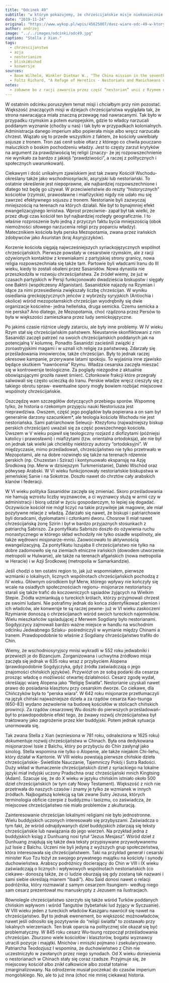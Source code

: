```yaml
---
title: "Odcinek 49"
subtitle: "w którym pokazujemy, że chrześcijańskie misje niekoniecznie muszą opierać się na sile i przymusie."
date: "2019-11-24"
original: "https://www.wykop.pl/wpis/45625007/dasz-wiare-odc-49-w-ktorym-pokazujemy-ze-chrzescij/"
author: andrzej
image: "../../images/odcinki/odc49.jpg"
caption: "Stella z Xian."
tags:
  - chrzescijanstwo
  - azja
  - nestorianizm
  - bliskiWschod
  - konwersje
sources:
  - Baum Wilhelm, Winkler Dietmar W., "The China mission in the seventh and eight centuries" w "The Church of the East - A concise history"
  - Foltz Richard, "A Refuge of Heretics - Nestorians and Manichaeans on the Silk Road" w "Religions of the Silk Road"
notes:
  - zabawne bo z racji zawarcia przez część “nestorian” unii z Rzymem na liście dopuszczalnych liturgii katolickich jest jedna stworzona przez Nestoriusza. I to pomimo tego, że został on oficjalnie potępiony przez Sobór Ekumeniczny. Oczywiście wszystko po cichu, tak żeby inni katolicy nie widzieli XD.
---
```


W ostatnim odcinku poruszyłem temat misji i chciałbym przy nim pozostać. Większość znaczących misji w dziejach chrześcijaństwa wyglądała tak, że strona nawracająca miała znaczną przewagę nad nawracanymi. Tak było w przypadku rzymskim a potem europejskim, gdzie to władcy narzucali poddanym wyznanie (choćby u nas) i tak było w przypadkach kolonialnych. Administracja danego imperium albo popierała misje albo wręcz narzucała chrzest. Wiązało się to przede wszystkim z faktem, że kościoły uwielbiały sojusze z tronem. Tron zaś cenił sobie ołtarz z którego co chwila pouczano maluczkich o boskim pochodzeniu władzy. Jest to częsty zarzut krytyków na argument za prawdziwością tej religii (znaczy- że jej rozpowszechnienie nie wynikało za bardzo z jakiejś “prawdziwości”, a raczej z politycznych i społecznych uwarunkowań).

Ciekawym i dość unikalnym zjawiskiem jest tak zwany Kościół Wschodu- określany także jako wschodniosyriacki, asyryjski lub nestoriański. To ostatnie określenie jest niepoprawne, ale najbardziej rozpowszechnione i dlatego też będę go używał. W przeciwieństwie do reszty “historycznych” kościołów (rzymski, prawosławne i miafizyckie) nigdy nie udało mu się zawrzeć efektywnego sojuszu z tronem. Nestorianie byli zazwyczaj mniejszością na terenach na których działali. Nie był to bynajmniej efekt ewangelizacyjnego lenistwa. Wprost przeciwnie- zapał był tak wielki, że przez długi czas kościół ten był najbardziej rozległy geograficznie. I to właśnie rozproszenie było jedną z przyczyn faktu bycia mniejszością (obok niemożności siłowego narzucenia religii przy poparciu władzy). Matecznikiem kościoła była perska Mezopotamia, zwana przez irańskich zdobywców jako Asuristan (kraj Asyryjczyków).

Korzenie kościoła sięgają najwcześniejszych syriackojęzycznych wspólnot chrześcijańskich. Pierwsze powstały w cesarstwie rzymskim, ale z racji ożywionych kontaktów z krewniakami z partyjskiej strony granicy, nowa religia rozpowszechniała się także tam. Partowie byli władcami Iranu do III wieku, kiedy to zostali obaleni przez Sasanidów. Nowa dynastia nie przeszkodziła w rozwoju chrześcijaństwa. Ze źródeł wiemy, że już w czasach partyjskich w Persji funkcjonowało dwadzieścia biskupstw i sięgały one Baktrii (współczesny Afganistan). Sasanidzkie najazdy na Rzymian i idące za nimi przesiedlenia zwiększały liczbę chrześcijan. W wyniku osiedlania greckojęzycznych jeńców z wybrzeży syryjskich (Antiochia i okolice) wśród mezopotamskich chrześcijan wyodrębniły się dwie organizacje kościelne- jedna helleńska, druga semicka. Czemu semicka a nie perska? Ano dlatego, że Mezopotamia, choć rządzona przez Persów to była w większości zamieszkana przez ludy semickojęzyczne.

Po jakimś czasie różnice uległy zatarciu, ale były inne problemy. W IV wieku Rzym stał się chrześcijańskim państwem. Nieustannie skonfliktowani z nim Sasanidzi zaczęli patrzeć na swoich chrześcijańskich poddanych jak na potencjalną V kolumnę. Ponadto Sasanidzi zacieśnili związki z zoroastryjskimi magami i w uznali ich religię za państwową. Zdarzały się prześladowania innowierców, także chrześcijan. Były to jednak raczej okresowe kampanie, przerywane latami spokoju. To wyjaśnia inne zjawisko będące skutkiem “nawrócenia” Rzymu. Władza cesarska zaczęła mieszać się w kontrowersje teologiczne. Za poglądy niezgodne z aktualnie obowiązującymi groziła nawet śmierć. Członkowie frakcji które przegrały salwowali się często ucieczką do Iranu. Perskie władze wręcz cieszyły się z takiego obrotu spraw- ewentualne spory mogły bowiem rozbijać miejscowe wspólnoty chrześcijańskie.

Oszczędzę wam szczegółów dotyczących przebiegu sporów. Wspomnę tylko, że historia o rzekomym przyjęciu nauki Nestoriusza jest nieprawdziwa. Owszem, część jego poglądów była popierana a on sam był generalnie darzony szacunkiem\*, ale teologia kościoła Wschodu nie jest nestoriańska. Sami patriarchowie Seleucji- Ktezyfonu (najważniejszy biskup perskich chrześcijan) uważali się za część powszechnego kościoła. Owszem w V wieku pojawił się teologiczny rozjazd z diofizytami (późniejsi katolicy i prawosławni) i miafizytami (tzw. orientalna ortodoksja), ale nie był on jednak tak wielki jak chcieliby niektórzy autorzy “ortodoksyjni”. W międzyczasie, mimo prześladowań, chrześcijaństwo nie tylko przetrwało w Mezopotamii, ale na dobre rozwinęło się także na terenach rdzennie perskich (np. Chuzestan i Sziraz) i kontynuowało ekspansję na Azję Środkową (np. Merw w dzisiejszym Turkmenistanie), Daleki Wschód oraz półwysep Arabski. W VI wieku funkcjonowały nestoriańskie biskupstwa w jemeńskiej Sanie i na Sokotrze. Doszło nawet do chrztów cały arabskich klanów i federacji.

W VI wieku polityka Sasanidów zaczęła się zmieniać. Skoro prześladowania nie hamują wzrostu liczby wyznawców, a ci wyznawcy służą w armii czy w administracji i biorą udział w życiu gospodarczym, to lepiej się dogadać. Oczywiście kościół nie mógł liczyć na takie przywileje jak magowie, ale miał pozytywne relacje z władzą. Zdarzało się nawet, że biskupi i patriarchowie byli doradcami, dyplomatami i członkami dworu. Chosrow II miał nawet chrześcijańską żonę Szirin i był w bardzo przyjaznych stosunkach z patriarchą Sabriszo. Za pontyfikatu Sabriszo doszło do ożywienia ruchu monastycznego w którego skład wchodziły nie tylko osiadłe wspólnoty, ale także wędrowni misjonarze-mnisi. Zaowocowało to aktywnością ewangelizacyjną. Za pontyfikatu Iszujaba II chrześcijaństwo nie tylko na dobre zadomowiło się na ziemiach etniczne irańskich (dowodem utworzenie metropolii w Hulwanie), ale także na terenach afgańskich (nowa metropolia w Heracie) i w Azji Środkowej (metropolia w Samarkandzie).

Jeśli chodzi o ten ostatni region to, jak już wspomniałem, pierwsze wzmianki o lokalnych, licznych wspólnotach chrześcijańskich pochodzą z IV wieku. Głównym ośrodkiem był Merw, którego wpływy nie kończyły się wcale na osiadłych społecznościach regionu- misjonarze nestoriańscy starali się także trafić do koczowniczych sąsiadów żyjących na Wielkim Stepie. Źródła wzmiankują o tureckich królach, którzy przyjmowali chrzest ze swoimi ludami. Nie potrafimy jednak do końca zidentyfikować plemion i ich władców, ale konwersje te są raczej pewne- już w VI wieku zaskoczeni Rzymianie donoszą o chrześcijanach wśród swoich tureckich najemników. Wielu mieszkańców sąsiadującej z Merwem Sogdiany było nestorianami. Sogdyjczycy zajmowali bardzo ważne miejsce w handlu na wschodnim odcinku Jedwabnego Szlaku- pośredniczyli w wymianie między Chinami a Iranem. Prawdopodobnie to właśnie z Sogdiany chrześcijaństwo trafiło do Chin.

Wiemy, że wschodniosyryjscy mnisi wykradli w 552 roku jedwabniki i przewieźli je do Bizancjum. Zorganizowana i uchwytna źródłowo misja zaczęła się jednak w 635 roku wraz z przybyciem Alopena (prawdopodobnie Sogdyjczyka, gdyż źródła zaświadczają o jego znajomości chińskich języków). Przywiózł on ze sobą podarki dla cesarza prosząc władcę o możliwość otwartej działalności. Cesarz zgodę wydał, określając wiarę Alopena jako “Religię Światła”. Nestorianie uzyskali nawet prawo do posiadania klasztoru przy cesarskim dworze. Co ciekawe, dla Chińczyków była to “perska wiara”. W 642 roku misjonarze przetłumaczyli na język chiński najważniejsze dzieła a za rządów cesarza Kao-tsunga (650-83) wydano zezwolenie na budowę kościołów w stolicach chińskich prowincji. Za rządów cesarzowej Wu doszło do pierwszych prześladowań- był to prawdopodobnie efekt tego, że żwawy rozwój chrześcijaństwa był traktowany jako zagrożenie przez kler buddyjski. Potem jednak sytuacja unormowała się.

Tak zwana Stella z Xian (wzniesiona w 781 roku, odnaleziona w 1625 roku) dokumentuje rozwój chrześcijaństwa w Chinach. Była ona dedykowana misjonarzowi Issie z Balchu, który po przybyciu do Chin zasłynął jako sinolog. Stella wspomina nie tylko o Alopenie, ale także niejakim Chi-liehu, który działał w Kantonie. W VIII wieku powstają pierwsze chińskie dzieła chrześcijańskie- Świetliste Nauczanie, Tajemniczy Pokój i Sutra Radości. Duży wkład w tłumaczenie chrześcijańskich dzieł z syriackiego na lokalne języki miał indyjski uczony Pradschna oraz chrześcijański mnich Kingtsing (Adam). Szacuje się, że do X wieku w języku chińskim istniało około 500 dzieł chrześcijańskich (w tym cały Nowy Testament). Większość z nich nie przetrwała do naszych czasów i znamy je tylko ze wzmianek w innych źródłach. Najbogatszą kolekcją są tak zwane Sutry Jezusa, których terminologia obficie czerpie z buddyzmu i taoizmu, co zaświadcza, że miejscowe chrześcijaństwo nie miało problemów z akulturacją.

Zainteresowanie chrześcijan lokalnymi religiami nie było jednostronne. Wielu buddyjskich uczonych interesowało się przybyszami. Zaświadcza o tym fakt, że wśród odnajdywanych dzieł buddyjskich zdarzają się teksty chrześcijańskie lub nawiązania do jego wierzeń. Na przykład jedna z buddyjskich ksiąg z Dunhuang nosi tytuł “Jezus Mesjasz”. Wśród dzieł z Dunhuang znajdują się także dwa teksty przypisywane przywoływanemu już Issie z Balchu. Uczeni nie byli jedyną z wyższych grup społeczeństwa, która interesowała się chrześcijaństwem. Taki na przykład generał i cesarski minister Kuo Tzu łożył ze swojego prywatnego majątku na kościoły i synody duchowieństwa. Arabscy podróżnicy docierający do Chin w VIII i IX wieku zaświadczają o licznych i wpływowych wspólnotach nestoriańskich (co ciekawe- donoszą także, że ci ludzie oburzają się gdy zostaną tak nazwani i sami siebie określają mianem “ibadi”). Abu Said donosi nawet o relacji podróżnika, który rozmawiał z samym cesarzem Itsungiem- według niego sam cesarz prezentował mu manuskrypty z Jezusem na ilustracjach.

Równolegle chrześcijaństwo szerzyło się także wśród Turków poddanych chińskim wpływom i wśród Tangutów (tybetański lud żyjący w Syczuanie). W VIII wieku jeden z tureckich władców Kaszgaru nawrócił się nawet na chrześcijaństwo. Był to jednak ewenement, bo większość możnowładców, nawet jeśli odnosiło się pozytywnie do “religii światła” to zostawało przy lokalnych wierzeniach. Ten brak oparcia na politycznej sile okazał się być problematyczny. W 845 roku cesarz Wu-tsung rozpoczął prześladowania chrześcijan. Zburzono wiele kościołów i klasztorów, bogatsi wyznawcy utracili pozycje i majątki. Mnichów i mniszki pojmano i zsekularyzowano. Patriarcha Teodozjusz I wspomina, że duchowieństwo z Chin nie uczestniczyło w zwołanych przez niego synodach. Od X wieku doniesienia o nestorianach w Chinach stały się coraz rzadsze. Przyjmuje się, że miejscowy kościół albo znikł całkowicie albo został totalnie zmarginalizowany. Na odrodzenie musiał poczekać do czasów imperium mongolskiego. No, ale to już inna (choć nie mniej ciekawa) historia.
